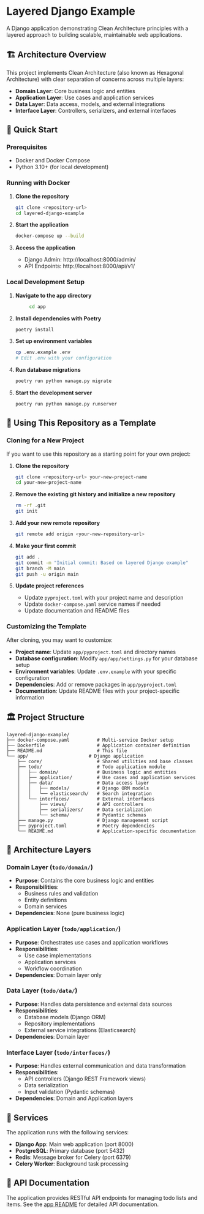 # Layered Django Example

A Django application demonstrating Clean Architecture principles with a layered approach to building scalable, maintainable web applications.

## 🏗️ Architecture Overview

This project implements Clean Architecture (also known as Hexagonal Architecture) with clear separation of concerns across multiple layers:

- **Domain Layer**: Core business logic and entities
- **Application Layer**: Use cases and application services
- **Data Layer**: Data access, models, and external integrations
- **Interface Layer**: Controllers, serializers, and external interfaces

## 🚀 Quick Start

### Prerequisites

- Docker and Docker Compose
- Python 3.10+ (for local development)

### Running with Docker

1. **Clone the repository**
   ```bash
   git clone <repository-url>
   cd layered-django-example
   ```

2. **Start the application**
   ```bash
   docker-compose up --build
   ```

3. **Access the application**
   - Django Admin: http://localhost:8000/admin/
   - API Endpoints: http://localhost:8000/api/v1/

### Local Development Setup

1. **Navigate to the app directory**
   ```bash
        cd app
   ```

2. **Install dependencies with Poetry**
   ```bash
   poetry install
   ```

3. **Set up environment variables**
   ```bash
   cp .env.example .env
   # Edit .env with your configuration
   ```

4. **Run database migrations**
   ```bash
   poetry run python manage.py migrate
   ```

5. **Start the development server**
   ```bash
   poetry run python manage.py runserver
   ```

## 🚀 Using This Repository as a Template

### Cloning for a New Project

If you want to use this repository as a starting point for your own project:

1. **Clone the repository**
   ```bash
   git clone <repository-url> your-new-project-name
   cd your-new-project-name
   ```

2. **Remove the existing git history and initialize a new repository**
   ```bash
   rm -rf .git
   git init
   ```

3. **Add your new remote repository**
   ```bash
   git remote add origin <your-new-repository-url>
   ```

4. **Make your first commit**
   ```bash
   git add .
   git commit -m "Initial commit: Based on layered Django example"
   git branch -M main
   git push -u origin main
   ```

5. **Update project references**
   - Update `pyproject.toml` with your project name and description
   - Update `docker-compose.yaml` service names if needed
   - Update documentation and README files

### Customizing the Template

After cloning, you may want to customize:

- **Project name**: Update `app/pyproject.toml` and directory names
- **Database configuration**: Modify `app/app/settings.py` for your database setup
- **Environment variables**: Update `.env.example` with your specific configuration
- **Dependencies**: Add or remove packages in `app/pyproject.toml`
- **Documentation**: Update README files with your project-specific information

## 🏛️ Project Structure

```
layered-django-example/
├── docker-compose.yaml          # Multi-service Docker setup
├── Dockerfile                   # Application container definition
├── README.md                    # This file
└── app/                      # Django application
    ├── core/                    # Shared utilities and base classes
    ├── todo/                    # Todo application module
    │   ├── domain/              # Business logic and entities
    │   ├── application/         # Use cases and application services
    │   ├── data/                # Data access layer
    │   │   ├── models/          # Django ORM models
    │   │   └── elasticsearch/   # Search integration
    │   └── interfaces/          # External interfaces
    │       ├── views/           # API controllers
    │       ├── serializers/     # Data serialization
    │       └── schema/          # Pydantic schemas
    ├── manage.py                # Django management script
    ├── pyproject.toml           # Poetry dependencies
    └── README.md                # Application-specific documentation
```

## 🧩 Architecture Layers

### Domain Layer (`todo/domain/`)
- **Purpose**: Contains the core business logic and entities
- **Responsibilities**: 
  - Business rules and validation
  - Entity definitions
  - Domain services
- **Dependencies**: None (pure business logic)

### Application Layer (`todo/application/`)
- **Purpose**: Orchestrates use cases and application workflows
- **Responsibilities**:
  - Use case implementations
  - Application services
  - Workflow coordination
- **Dependencies**: Domain layer only

### Data Layer (`todo/data/`)
- **Purpose**: Handles data persistence and external data sources
- **Responsibilities**:
  - Database models (Django ORM)
  - Repository implementations
  - External service integrations (Elasticsearch)
- **Dependencies**: Domain layer

### Interface Layer (`todo/interfaces/`)
- **Purpose**: Handles external communication and data transformation
- **Responsibilities**:
  - API controllers (Django REST Framework views)
  - Data serialization
  - Input validation (Pydantic schemas)
- **Dependencies**: Domain and Application layers

## 🔧 Services

The application runs with the following services:

- **Django App**: Main web application (port 8000)
- **PostgreSQL**: Primary database (port 5432)
- **Redis**: Message broker for Celery (port 6379)
- **Celery Worker**: Background task processing

## 📖 API Documentation

The application provides RESTful API endpoints for managing todo lists and items. See the [app README](app/README.md) for detailed API documentation.

